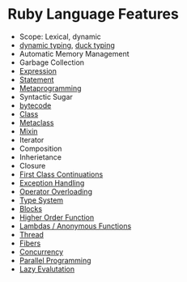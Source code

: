 # Ruby Language Features

- Scope: Lexical, dynamic
- [dynamic typing](http://en.wikipedia.org/wiki/Dynamic_typing), [duck typing](http://en.wikipedia.org/wiki/Duck_typing)
- Automatic Memory Management
- Garbage Collection
- [Expression](http://en.wikipedia.org/wiki/Expression_(programming))
- [Statement](http://en.wikipedia.org/wiki/Statement_(programming))
- [Metaprogramming](http://en.wikipedia.org/wiki/Metaprogramming)
- Syntactic Sugar
- [bytecode](http://en.wikipedia.org/wiki/Bytecode)
- [Class](http://en.wikipedia.org/wiki/Class_(computer_science))
- [Metaclass](http://en.wikipedia.org/wiki/Metaclass)
- [Mixin](http://en.wikipedia.org/wiki/Mixin)
- Iterator
- Composition
- Inherietance
- Closure
- [First Class Continuations](http://en.wikipedia.org/wiki/First-class_continuation)
- [Exception Handling](http://en.wikipedia.org/wiki/Exception_handling)
- [Operator Overloading](http://en.wikipedia.org/wiki/Operator_overloading)
- [Type System](http://en.wikipedia.org/wiki/Type_system)
- [Blocks](http://en.wikipedia.org/wiki/Ruby_(programming_language)#Blocks_and_iterators)
- [Higher Order Function](http://en.wikipedia.org/wiki/Higher-order_function)
- [Lambdas / Anonymous Functions](http://en.wikipedia.org/wiki/Anonymous_function)
- [Thread](http://en.wikipedia.org/wiki/Thread_(computer_science))
- [Fibers](http://en.wikipedia.org/wiki/Fiber_(computer_science))
- [Concurrency]()
- [Parallel Programming]()
- [Lazy Evalutation](http://en.wikipedia.org/wiki/Lazy_evaluation)
